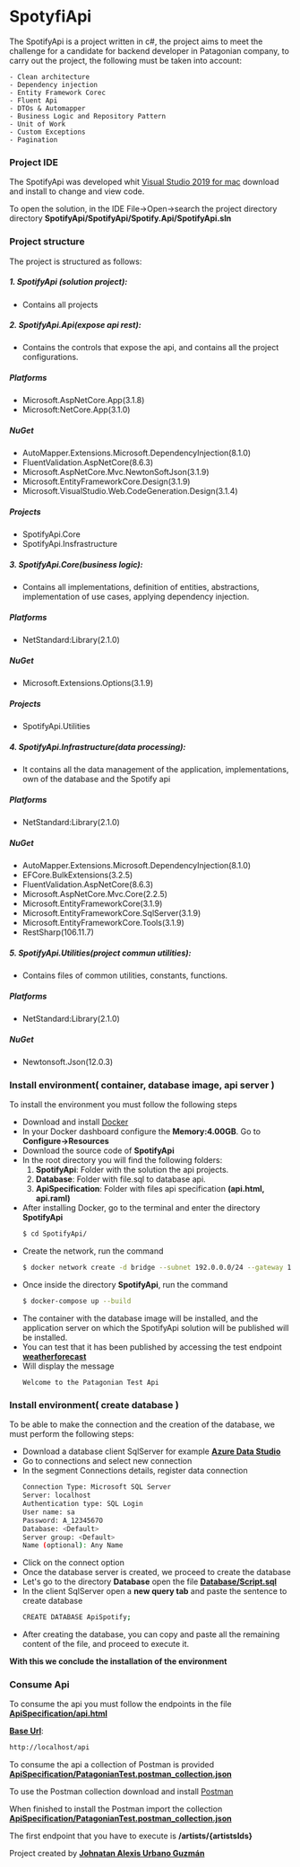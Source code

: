 # SpotyfiApi

The SpotifyApi is a project written in c#, the project aims to meet the challenge for a candidate for backend developer in Patagonian company, to carry out the project, the following must be taken into account:

    - Clean architecture
    - Dependency injection
    - Entity Framework Corec
    - Fluent Api
    - DTOs & Automapper
    - Business Logic and Repository Pattern
    - Unit of Work
    - Custom Exceptions
    - Pagination

### Project IDE

The SpotifyApi was developed whit [Visual Studio 2019 for mac](https://visualstudio.microsoft.com/es/vs/mac/net/) download and install to change and view code.

To open the solution, in the IDE File->Open->search the project directory directory **SpotifyApi/SpotifyApi/Spotify.Api/SpotifyApi.sln**

### Project structure

The project is structured as follows:

##### 1. SpotifyApi (solution project):
- Contains all projects
##### 2. SpotifyApi.Api(expose api rest):
- Contains the controls that expose the api, and contains all the project configurations.
##### Platforms
- Microsoft.AspNetCore.App(3.1.8)
- Microsoft:NetCore.App(3.1.0)
##### NuGet
- AutoMapper.Extensions.Microsoft.DependencyInjection(8.1.0)
- FluentValidation.AspNetCore(8.6.3)
- Microsoft.AspNetCore.Mvc.NewtonSoftJson(3.1.9)
- Microsoft.EntityFrameworkCore.Design(3.1.9)
- Microsoft.VisualStudio.Web.CodeGeneration.Design(3.1.4)
##### Projects
- SpotifyApi.Core
- SpotifyApi.Insfrastructure

##### 3. SpotifyApi.Core(business logic):
- Contains all implementations, definition of entities, abstractions, implementation of use cases, applying dependency injection.
##### Platforms
- NetStandard:Library(2.1.0)
##### NuGet
- Microsoft.Extensions.Options(3.1.9)
##### Projects
- SpotifyApi.Utilities

##### 4. SpotifyApi.Infrastructure(data processing):
- It contains all the data management of the application, implementations, own of the database and the Spotify api
##### Platforms
- NetStandard:Library(2.1.0)
##### NuGet
- AutoMapper.Extensions.Microsoft.DependencyInjection(8.1.0)
- EFCore.BulkExtensions(3.2.5)
- FluentValidation.AspNetCore(8.6.3)
- Microsoft.AspNetCore.Mvc.Core(2.2.5)
- Microsoft.EntityFrameworkCore(3.1.9)
- Microsoft.EntityFrameworkCore.SqlServer(3.1.9)
- Microsoft.EntityFrameworkCore.Tools(3.1.9)
- RestSharp(106.11.7)

##### 5. SpotifyApi.Utilities(project commun utilities):
- Contains files of common utilities, constants, functions.
##### Platforms
- NetStandard:Library(2.1.0)
##### NuGet
- Newtonsoft.Json(12.0.3)

### Install environment( container, database image, api server )

To install the environment you must follow the following steps
- Download and install [Docker](https://www.docker.com/products/docker-desktop)
- In your Docker dashboard configure the **Memory:4.00GB**. Go to **Configure->Resources**
- Download the source code of **SpotifyApi**
- In the root directory you will find the following folders:
    1. **SpotifyApi**: Folder with the solution the api projects.
    2. **Database**: Folder with file.sql to database api.
    3. **ApiSpecification**: Folder with files api specification **(api.html, api.raml)**
- After installing Docker, go to the terminal and enter the directory **SpotifyApi**
    ```sh
    $ cd SpotifyApi/
    ```
- Create the network, run the command
    ```sh
    $ docker network create -d bridge --subnet 192.0.0.0/24 --gateway 192.0.0.1 spotify-net
    ```
- Once inside the directory **SpotifyApi**, run the command
    ```sh
    $ docker-compose up --build
    ```
- The container with the database image will be installed, and the application server on which the SpotifyApi solution will be published will be installed.
- You can test that it has been published by accessing the test endpoint **[weatherforecast](http://localhost/weatherforecast)**
- Will display the message
    ```
    Welcome to the Patagonian Test Api
    ```

### Install environment( create database )

To be able to make the connection and the creation of the database, we must perform the following steps:

- Download a database client SqlServer for example **[Azure Data Studio](https://docs.microsoft.com/en-us/sql/azure-data-studio/download-azure-data-studio?view=sql-server-ver15)**
- Go to connections and select new connection
- In the segment Connections details, register data connection
    ```sh
    Connection Type: Microsoft SQL Server
    Server: localhost
    Authentication type: SQL Login
    User name: sa
    Password: A_1234567O
    Database: <Default>
    Server group: <Default>
    Name (optional): Any Name
    ```
- Click on the connect option
- Once the database server is created, we proceed to create the database
- Let's go to the directory **Database** open the file **[Database/Script.sql](Database/Script.sql)**
- In the client SqlServer open a **new query tab** and paste the sentence to create database
    ```sh
    CREATE DATABASE ApiSpotify;
    ```
- After creating the database, you can copy and paste all the remaining content of the file, and proceed to execute it.

**With this we conclude the installation of the environment**

### Consume Api

To consume the api you must follow the endpoints in the file **[ApiSpecification/api.html](ApiSpecification/api.html)**

**[Base Url](http://localhost/api)**:
```sh
http://localhost/api
```

To consume the api a collection of Postman is provided **[ApiSpecification/PatagonianTest.postman_collection.json](ApiSpecification/PatagonianTest.postman_collection.json)**

To use the Postman collection download and install [Postman](https://www.postman.com/downloads/)

When finished to install the Postman import the collection **[ApiSpecification/PatagonianTest.postman_collection.json](ApiSpecification/PatagonianTest.postman_collection.json)**

The first endpoint that you have to execute is **/artists/{artistsIds}**


Project created by **[Johnatan Alexis Urbano Guzmán](https://www.johnatan.dev/)**